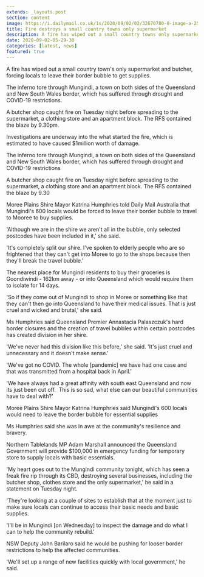 ```yaml
---
extends: _layouts.post
section: content
image: https://i.dailymail.co.uk/1s/2020/09/02/02/32670780-0-image-a-25_1599011777024.jpg 
title: Fire destroys a small country towns only supermarket 
description: A fire has wiped out a small country towns only supermarket and butcher, forcing locals to leave their border bubble to get supplies. 
date: 2020-09-02-05-29-30 
categories: [latest, news] 
featured: true 
--- 
```

A fire has wiped out a small country town's only supermarket and butcher, forcing locals to leave their border bubble to get supplies. 

The inferno tore through Mungindi, a town on both sides of the Queensland and New South Wales border, which has suffered through drought and COVID-19 restrictions.

A butcher shop caught fire on Tuesday night before spreading to the supermarket, a clothing store and an apartment block. The RFS contained the blaze by 9.30pm.

Investigations are underway into the what started the fire, which is estimated to have caused $1million worth of damage. 

The inferno tore through Mungindi, a town on both sides of the Queensland and New South Wales border, which has suffered through drought and COVID-19 restrictions

A butcher shop caught fire on Tuesday night before spreading to the supermarket, a clothing store and an apartment block. The RFS contained the blaze by 9.30

Moree Plains Shire Mayor Katrina Humphries told Daily Mail Australia that Mungindi's 600 locals would be forced to leave their border bubble to travel to Mooree to buy supplies.

'Although we are in the shire we aren't all in the bubble, only selected postcodes have been included in it,' she said. 

'It's completely split our shire. I've spoken to elderly people who are so frightened that they can't get into Moree to go to the shops because then they'll break the travel bubble.'

The nearest place for Mungindi residents to buy their groceries is Goondiwindi - 162km away - or into Queensland which would require them to isolate for 14 days. 

'So if they come out of Mungindi to shop in Moree or something like that they can't then go into Queensland to have their medical issues. That is just cruel and wicked and brutal,' she said. 

Ms Humphries said Queensland Premier Annastacia Palaszczuk's hard border closures and the creation of travel bubbles within certain postcodes has created division in her shire. 

'We've never had this division like this before,' she said. 'It's just cruel and unnecessary and it doesn't make sense.' 

'We've got no COVID. The whole [pandemic] we have had one case and that was transmitted from a hospital back in April.' 

'We have always had a great affinity with south east Queensland and now its just been cut off.  This is so sad, what else can our beautiful communities have to deal with?' 

Moree Plains Shire Mayor Katrina Humphries said Mungindi's 600 locals would need to leave the border bubble for essential supplies 

Ms Humphries said she was in awe at the community's resilience and bravery.  

Northern Tablelands MP Adam Marshall announced the Queensland Government will provide $100,000 in emergency funding for temporary store to supply locals with basic essentials.

'My heart goes out to the Mungindi community tonight, which has seen a freak fire rip through its CBD, destroying several businesses, including the butcher shop, clothes store and the only supermarket,' he said in a statement on Tuesday night. 

'They're looking at a couple of sites to establish that at the moment just to make sure locals can continue to access their basic needs and basic supplies. 

'I'll be in Mungindi [on Wednesday] to inspect the damage and do what I can to help the community rebuild.'

NSW Deputy John Barilaro said he would be pushing for looser border restrictions to help the affected communities. 

'We'll set up a range of new facilities quickly with local government,' he said.

